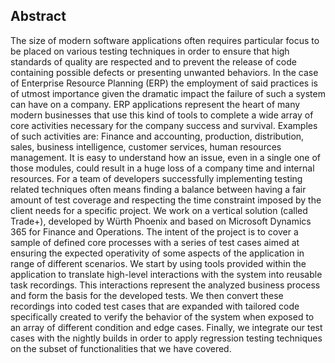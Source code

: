 ## Abstract

The size of modern software applications often requires particular focus to be placed on various testing techniques in order to ensure that high standards of quality are respected and to prevent the release of code containing possible defects or presenting unwanted behaviors. 
In the case of Enterprise Resource Planning (ERP) the employment of said practices is of utmost importance given the dramatic impact the failure of such a system can have on a company. 
ERP applications represent the heart of many modern businesses that use this kind of tools to complete a wide array of core activities necessary for the company success and survival. Examples of such activities are: 
Finance and accounting, production, distribution, sales, business intelligence, customer services, human resources management. 
It is easy to understand how an issue, even in a single one of those modules, could result in a huge loss of a company time and internal resources. 
For a team of developers successfully implementing testing related techniques often means finding a balance between having a fair amount of test coverage and respecting the time constraint imposed by the client needs for a specific project. We work on a vertical solution (called Trade+), developed by Würth Phoenix and based on Microsoft Dynamics 365 for Finance and Operations. The intent of the project is to cover a sample of defined core processes with a series of test cases aimed at ensuring the expected operativity of some aspects of the application in range of different scenarios. We start by using tools provided within the application to translate high-level interactions with the system into reusable task recordings. This interactions represent the analyzed business process and form the basis for the developed tests. We then convert these recordings into coded test cases that are expanded with tailored code specifically created to verify the behavior of the system when exposed to an array of different condition and edge cases. Finally, we integrate our test cases with the nightly builds in order to apply regression testing techniques on the subset of functionalities that we have covered. 